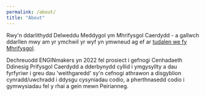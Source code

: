 ```yaml
---
permalink: /about/
title: "About"
---
```


Rwy'n ddarlithydd Delweddu Meddygol ym Mhrifysgol Caerdydd - a gallwch ddarllen mwy am yr ymchwil yr wyf yn ymwneud ag ef ar [tudalen we fy Mhrifysgol]( https://www.caerdydd.ac.uk/people/view/507850-gallichan-daniel).

Dechreuodd ENGINmakers yn 2022 fel prosiect i gefnogi Cenhadaeth Ddinesig Prifysgol Caerdydd a dderbynydd cyllid i ymgysyllty a dau fyrfyriwr i greu dau 'weithgaredd' sy'n cefnogi athrawon a disgyblion cynradd/uwchradd i ddysgu cysyniadau codio, a pherthnasedd codio i gymwysiadau fel y rhai a gein mewn Peirianneg. 
